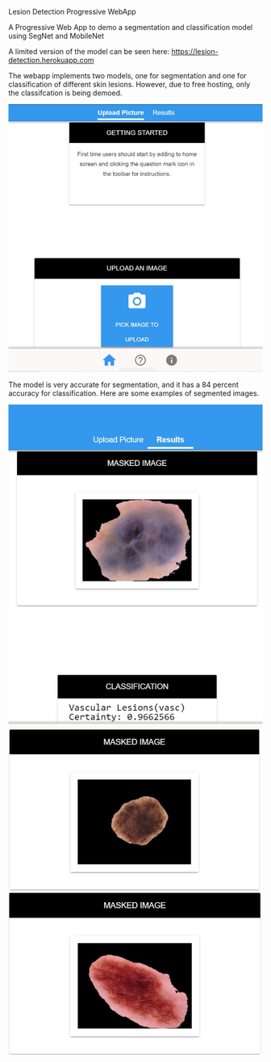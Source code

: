 
Lesion Detection Progressive WebApp

A Progressive Web App to demo a segmentation and classification model using SegNet and MobileNet


A limited version of the model can be seen here: https://lesion-detection.herokuapp.com

The webapp implements two models, one for segmentation and one for classification of different skin lesions. However, due to free hosting, only the classifcation 
is being demoed. 

<img src="README images/home-page.JPG">

The model is very accurate for segmentation, and it has a 84 percent accuracy for classification. Here are some examples of segmented images.

<img src="README images/segmentation3.JPG">

<img src="README images/segmentation2.JPG">

<img src="README images/segmentation1.JPG">

